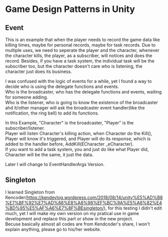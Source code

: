 # Game Design Patterns in Unity

## Event

This is an example that when the player needs to record the game data like killing times, maybe for personal records, maybe for task records. Due to multiple uses, we need to seperate the player and the character, whenever the character kills, the player, as a subscriber, will notices and does the record. Besides, if you have a task system, the individual task will be the subscriber too, but the character doesn't care who is listening, the character just does its business.  

I was confused with the logic of events for a while, yet I found a way to decide who is using the delegate functions and events.  
Who is the broadcaster, who has the delegate functions and events, waiting for someone adding.  
Who is the listener, who is going to know the existence of the broadcaster ahd it/other manager will ask the broadcaster event handler(like the notification, the ring bell) to add its functions.  

In this Example, "Character" is the broadcaster, "Player" is the subscriber/listener.  
Player will listen Character's killing action, when Character do the Kill(), Player will know it's triggered, and Player will do its response, which is added to the handler before, AddKill(ECharacter _eCharacter).  
If you want to add a task system, you and just do like what Player did, Character will be the same, it just the data.  

Later I will change to EventHandlerArgs Version.

## Singleton

I learned Singleton from Kencoder(https://kendevlog.wordpress.com/2018/08/14/unity%E5%AD%B8%E7%BF%92%E7%AD%86%E8%A8%98%EF%BC%9A%E5%A6%82%E4%BD%95%E5%AF%A6%E7%8F%BEsingleton/), for this testing I didn't edit much, yet I will make my own version on my pratical use in game development and replace this part or show in the new project.  
Becuse basically almost all codes are from Kendcoder's share, I won't explain anything, please go to his/her website.
